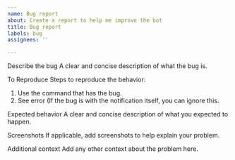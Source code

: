 ```yaml
---
name: Bug report
about: Create a report to help me improve the bot
title: Bug report
labels: bug
assignees: ''

---
```


Describe the bug
A clear and concise description of what the bug is.

To Reproduce
Steps to reproduce the behavior:
1. Use the command that has the bug.
2. See error
(If the bug is with the notification itself, you can ignore this.

Expected behavior
A clear and concise description of what you expected to happen.

Screenshots
If applicable, add screenshots to help explain your problem.

Additional context
Add any other context about the problem here.
